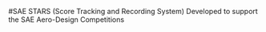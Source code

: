 #SAE STARS (Score Tracking and Recording System)
Developed to support the SAE Aero-Design Competitions
